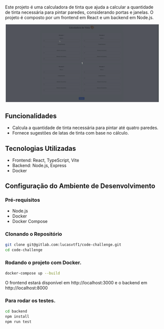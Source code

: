 Este projeto é uma calculadora de tinta que ajuda a calcular a quantidade de tinta necessária para pintar paredes, considerando portas e janelas. O projeto é composto por um frontend em React e um backend em Node.js.

<p align='center'>
<img width='500' src='example.gif'>
</p>

## Funcionalidades

- Calcula a quantidade de tinta necessária para pintar até quatro paredes.
- Fornece sugestões de latas de tinta com base no cálculo.

## Tecnologias Utilizadas

- Frontend: React, TypeScript, Vite
- Backend: Node.js, Express
- Docker

## Configuração do Ambiente de Desenvolvimento

### Pré-requisitos

- Node.js
- Docker
- Docker Compose

### Clonando o Repositório

```bash
git clone git@gitlab.com:lucasvtf1/code-challenge.git
cd code-challenge
```

### Rodando o projeto com Docker.

```bash
docker-compose up --build
```

O frontend estará disponível em http://localhost:3000 e o backend em http://localhost:8000


### Para rodar os testes.

```bash
cd backend
npm install
npm run test
```


